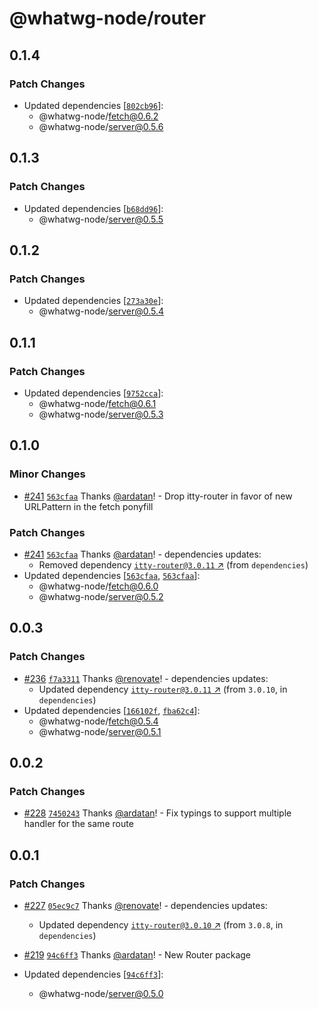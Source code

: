 # @whatwg-node/router

## 0.1.4

### Patch Changes

- Updated dependencies [[`802cb96`](https://github.com/ardatan/whatwg-node/commit/802cb9636eddd8e819b80604fc26d40aac92c828)]:
  - @whatwg-node/fetch@0.6.2
  - @whatwg-node/server@0.5.6

## 0.1.3

### Patch Changes

- Updated dependencies [[`b68dd96`](https://github.com/ardatan/whatwg-node/commit/b68dd964ee54340213371b236b687ab46c1987af)]:
  - @whatwg-node/server@0.5.5

## 0.1.2

### Patch Changes

- Updated dependencies [[`273a30e`](https://github.com/ardatan/whatwg-node/commit/273a30e67bafef2d4acdaac70445c3ced4606ad7)]:
  - @whatwg-node/server@0.5.4

## 0.1.1

### Patch Changes

- Updated dependencies [[`9752cca`](https://github.com/ardatan/whatwg-node/commit/9752cca54e7636114d87849ca9c7eb9be3d9dba8)]:
  - @whatwg-node/fetch@0.6.1
  - @whatwg-node/server@0.5.3

## 0.1.0

### Minor Changes

- [#241](https://github.com/ardatan/whatwg-node/pull/241) [`563cfaa`](https://github.com/ardatan/whatwg-node/commit/563cfaaacf8bb0b08371b7f44887321d7e7c472d) Thanks [@ardatan](https://github.com/ardatan)! - Drop itty-router in favor of new URLPattern in the fetch ponyfill

### Patch Changes

- [#241](https://github.com/ardatan/whatwg-node/pull/241) [`563cfaa`](https://github.com/ardatan/whatwg-node/commit/563cfaaacf8bb0b08371b7f44887321d7e7c472d) Thanks [@ardatan](https://github.com/ardatan)! - dependencies updates:
  - Removed dependency [`itty-router@3.0.11` ↗︎](https://www.npmjs.com/package/itty-router/v/3.0.11) (from `dependencies`)
- Updated dependencies [[`563cfaa`](https://github.com/ardatan/whatwg-node/commit/563cfaaacf8bb0b08371b7f44887321d7e7c472d), [`563cfaa`](https://github.com/ardatan/whatwg-node/commit/563cfaaacf8bb0b08371b7f44887321d7e7c472d)]:
  - @whatwg-node/fetch@0.6.0
  - @whatwg-node/server@0.5.2

## 0.0.3

### Patch Changes

- [#236](https://github.com/ardatan/whatwg-node/pull/236) [`f7a3311`](https://github.com/ardatan/whatwg-node/commit/f7a3311076f702a589318f520cada15e229c1a1e) Thanks [@renovate](https://github.com/apps/renovate)! - dependencies updates:
  - Updated dependency [`itty-router@3.0.11` ↗︎](https://www.npmjs.com/package/itty-router/v/3.0.11) (from `3.0.10`, in `dependencies`)
- Updated dependencies [[`166102f`](https://github.com/ardatan/whatwg-node/commit/166102f6ff52d2197ab7f78c63392b95ebca259c), [`fba62c4`](https://github.com/ardatan/whatwg-node/commit/fba62c4eeffa4c80d4e1163aa4df8de6f7ae0459)]:
  - @whatwg-node/fetch@0.5.4
  - @whatwg-node/server@0.5.1

## 0.0.2

### Patch Changes

- [#228](https://github.com/ardatan/whatwg-node/pull/228) [`7450243`](https://github.com/ardatan/whatwg-node/commit/7450243cb7a7a8aeda84e7ff9feee96e5446dfb9) Thanks [@ardatan](https://github.com/ardatan)! - Fix typings to support multiple handler for the same route

## 0.0.1

### Patch Changes

- [#227](https://github.com/ardatan/whatwg-node/pull/227) [`05ec9c7`](https://github.com/ardatan/whatwg-node/commit/05ec9c704c02670dc0e6f49235695d16105aaf19) Thanks [@renovate](https://github.com/apps/renovate)! - dependencies updates:

  - Updated dependency [`itty-router@3.0.10` ↗︎](https://www.npmjs.com/package/itty-router/v/3.0.10) (from `3.0.8`, in `dependencies`)

- [#219](https://github.com/ardatan/whatwg-node/pull/219) [`94c6ff3`](https://github.com/ardatan/whatwg-node/commit/94c6ff3ae27fb45acec9b44da411c45e407df0d2) Thanks [@ardatan](https://github.com/ardatan)! - New Router package

- Updated dependencies [[`94c6ff3`](https://github.com/ardatan/whatwg-node/commit/94c6ff3ae27fb45acec9b44da411c45e407df0d2)]:
  - @whatwg-node/server@0.5.0
